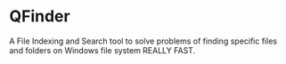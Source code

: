 # QFinder
A File Indexing and Search tool to solve problems of finding specific files and folders on Windows file system REALLY FAST.

